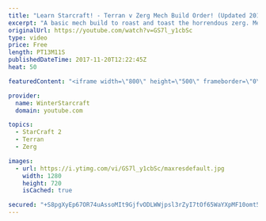 ```yaml
---
title: "Learn Starcraft! - Terran v Zerg Mech Build Order! (Updated 2018)"
excerpt: "A basic mech build to roast and toast the horrendous zerg. Meant for lower level players looking for some direction! -- Watch live at https://www.twitch.tv/wintergaming"
originalUrl: https://youtube.com/watch?v=GS7l_y1cbSc
type: video
price: Free
length: PT13M11S
publishedDateTime: 2017-11-20T12:22:45Z
heat: 50

featuredContent: "<iframe width=\"800\" height=\"500\" frameborder=\"0\" src=\"https://www.youtube.com/embed/GS7l_y1cbSc\" allow=\"accelerometer; autoplay; encrypted-media; gyroscope; picture-in-picture\" allowfullscreen></iframe>"

provider:
  name: WinterStarcraft
  domain: youtube.com

topics:
  - StarCraft 2
  - Terran
  - Zerg

images:
  - url: https://i.ytimg.com/vi/GS7l_y1cbSc/maxresdefault.jpg
    width: 1280
    height: 720
    isCached: true

secured: "+S8pgXyEp67OR74uAssoMIt9GjfvODLWWjpsl3rZyI7tOf65WaYXpMF10omt5AQFcZYot3ZB8T8eMdpQ4XAuKJktwVtcs+kTkPTmIc+uGexFtqzRuwQ9Y10brbge78Pv1RZhkyWCocuc8Z/qbbV3Ocl4w1r5L/UvK1MQBYPHe5fsQch0SIn/Yv9UhB3/71OerJLJPCeDbozjPp4Ppt0HE3vUMJ+58kz+iT6bALvzATaUtWPlkI52sb3s+kxi0YvxA5zY8HpZrBnuX8laHQVVuMD+Um7DVK/c+AW38aHy0uXpUPSLbWg5uiM/Kp/YaJUCQfzwH4wJ59Ac87rRuIfu2uos9yYOPUlZbDz2eQPyeG8x/upqmFcPEA0Pib14dAjR/vgpxkcSAuWPtQJWjkjt8CYa5cTovH7yJfm15j38qlQ=;LmXhde+o+0PG8Xa2QzvVog=="
---
```


